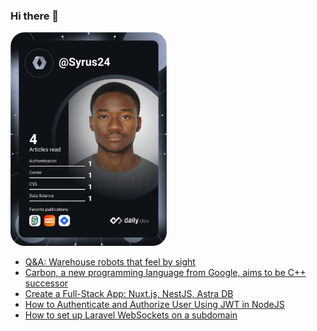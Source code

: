 ### Hi there 👋

<a href="https://app.daily.dev/Syrus24"><img src="https://github.com/Smith-DLAB/Smith-DLAB/blob/main/devcard.svg" width="250" alt="Amir BABIO's Dev Card"/></a>

<!--
**Smith-DLAB/Smith-DLAB** is a ✨ _special_ ✨ repository because its `README.md` (this file) appears on your GitHub profile.

Here are some ideas to get you started:

- 🔭 I’m currently working on ...
- 🌱 I’m currently learning ...
- 👯 I’m looking to collaborate on ...
- 🤔 I’m looking for help with ...
- 💬 Ask me about ...
- 📫 How to reach me: ...
- 😄 Pronouns: ...
- ⚡ Fun fact: ...
-->

<!-- daily.dev BOOKMARKS:START -->
- [Q&amp;A: Warehouse robots that feel by sight](https://app.daily.dev/posts/CzuUaCsfe?utm_source=rss&utm_medium=bookmarks&utm_campaign=j59ENI8rK8nGaQ5tpRoab)
- [Carbon, a new programming language from Google, aims to be C++ successor](https://app.daily.dev/posts/-ITdocFGv?utm_source=rss&utm_medium=bookmarks&utm_campaign=j59ENI8rK8nGaQ5tpRoab)
- [Create a Full-Stack App: Nuxt.js, NestJS, Astra DB](https://app.daily.dev/posts/49hESmxtQ?utm_source=rss&utm_medium=bookmarks&utm_campaign=j59ENI8rK8nGaQ5tpRoab)
- [How to Authenticate and Authorize User Using JWT in NodeJS](https://app.daily.dev/posts/AFiGGUeov?utm_source=rss&utm_medium=bookmarks&utm_campaign=j59ENI8rK8nGaQ5tpRoab)
- [How to set up Laravel WebSockets on a subdomain](https://app.daily.dev/posts/4uZrxZZUO?utm_source=rss&utm_medium=bookmarks&utm_campaign=j59ENI8rK8nGaQ5tpRoab)
<!-- daily.dev BOOKMARKS:END -->
